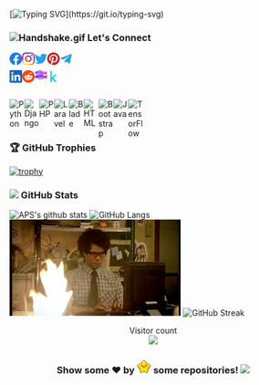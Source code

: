 [![Typing SVG](https://readme-typing-svg.herokuapp.com?font=Fira+Code&pause=1000&color=c70039&center=true&vCenter=true&width=435&lines=Hi+there%2C+AROMAL...;FOOTBALL...;CODE...;HAHAHA!...)](https://git.io/typing-svg)
<!--
<h2 align="center">A R O M A L ...<img src="https://raw.githubusercontent.com/AromalShaji/AromalShaji/master/assets/waving.gif" alt="waving.gif" height=25px width=27px></h2>

![Metrics](https://metrics.lecoq.io/AromalShaji?template=classic&base.metadata=0&languages=1&tweets=1&base=header%2C%20activity%2C%20community%2C%20repositories%2C%20metadata&base.indepth=false&base.hireable=false&base.skip=false&languages=false&languages.limit=8&languages.threshold=0%25&languages.other=false&languages.colors=github&languages.sections=most-used&languages.details=byte-size%2C%20percentage&languages.indepth=false&languages.analysis.timeout=15&languages.analysis.timeout.repositories=7.5&languages.categories=markup%2C%20programming&languages.recent.categories=markup%2C%20programming&languages.recent.load=300&languages.recent.days=14&tweets=false&tweets.user=AromalShaji&tweets.attachments=true&tweets.limit=3&config.timezone=Asia%2FCalcutta)
-->

### <img src="https://raw.githubusercontent.com/liginthomasck/liginthomasck/master/assets/Handshake.gif" alt="Handshake.gif" width=40px> Let's Connect

[<img align="left" alt="Aromal Shaji | Facebook" width="22px" src="https://raw.githubusercontent.com/liginthomasck/liginthomasck/master/assets/facebook.svg" />](https://www.facebook.com/AromalShaji)
[<img align="left" alt="Aromal Shaji | Instagram" width="22px" src="https://raw.githubusercontent.com/liginthomasck/liginthomasck/master/assets/instagram.svg" />](https://www.instagram.com/AromalShaji)
[<img align="left" alt="Aromal Shaji | Twitter" width="22px" src="https://raw.githubusercontent.com/liginthomasck/liginthomasck/master/assets/twitter.svg" />](https://twitter.com/AromalShaji?)
[<img align="left" alt="Aromal Shaji | Pinterest" width="22px" src="https://raw.githubusercontent.com/liginthomasck/liginthomasck/master/assets/pinterest.svg" />](https://in.pinterest.com/AromalShaji/)
[<img align="left" alt="Aromal Shaji | telegram" width="22px" src="https://raw.githubusercontent.com/liginthomasck/liginthomasck/master/assets/telegram.svg" />](https://t.me/AromalShaji)
<br/>

[<img align="left" alt="Aromal Shaji | Linkedin" width="22px" src="https://raw.githubusercontent.com/liginthomasck/liginthomasck/master/assets/linkedin.svg" />](https://www.linkedin.com/in/AromalShaji/)
[<img align="left" alt="Aromal Shaji | Reddit" width="22px" src="https://raw.githubusercontent.com/liginthomasck/liginthomasck/master/assets/reddit.svg" />](https://www.reddit.com/user/AromalShaji)
[<img align="left" alt="Aromal Shaji | Pinterest" width="22px" src="https://raw.githubusercontent.com/liginthomasck/liginthomasck/master/assets/glitch.svg" />](https://glitch.com/@AromalShaji)
[<img align="left" alt="Aromal Shaji | Kaggle" width="22px" src="https://raw.githubusercontent.com/liginthomasck/liginthomasck/master/assets/kaggle.svg" />](https://www.kaggle.com/AromalShaji )
<br/>
<br/><br/>
[<img align="left" alt="Python" width="26px" src="https://img.icons8.com/color/48/000000/python.png"/>](https://www.python.org/)
[<img align="left" alt="Django" width="26px" src="https://img.icons8.com/color/48/000000/django.png"/>](https://www.djangoproject.com/)
[<img align="left" alt="PHP" width="26px" src="https://img.icons8.com/officel/40/000000/php-logo.png"/>](https://www.php.net/)
[<img align="left" alt="Laravel" width="26px" src="https://img.icons8.com/fluency/48/000000/laravel.png"/>](https://laravel.com/)
[<img align="left" alt="Blade" width="26px" src="https://laravel.com/img/favicon/favicon-32x32.png"/>](https://laravel.com/)
[<img align="left" alt="HTML" width="26px" src="https://img.icons8.com/color/48/000000/html-5--v1.png"/>](https://developer.mozilla.org/en-US/docs/Web/HTML)
[<img align="left" alt="Bootstrap" width="26px" src="https://img.icons8.com/color/48/000000/bootstrap.png"/>](https://getbootstrap.com/)
[<img align="left" alt="Java" width="26px" src="https://img.icons8.com/color/48/000000/java-coffee-cup-logo.png"/>](https://www.java.com/)
[<img align="left" alt="TensorFlow" width="26px" src="https://img.icons8.com/color/48/000000/tensorflow.png"/>](https://www.tensorflow.org/)
<br/><br/><br/>
### 🏆 GitHub Trophies

[![trophy](https://github-profile-trophy.vercel.app/?username=AromalShaji&theme=juicyfresh&no-frame=true&margin-w=5&margin-h=5&column=7&row=1&no-bg=true)](AromalShaji)
<br/>

### <img src="https://user-images.githubusercontent.com/76244600/130684889-4425a8ef-53ba-48f3-9433-871976fba0e9.gif" height="25px">  GitHub Stats

![APS's github stats](https://github-readme-stats.vercel.app/api?username=AromalShaji&show_icons=false&count_private=true&theme=react&hide_border=true&bg_color=0D1117)
![GitHub Langs](https://github-readme-stats.vercel.app/api/top-langs/?username=AromalShaji&langs_count=8&count_private=true&layout=compact&theme=react&hide_border=true&bg_color=0D1117)
<br/>
<img src = "https://raw.githubusercontent.com/liginthomasck/liginthomasck/master/assets/codyfire.gif" width=300px />
![GitHub Streak](https://github-readme-streak-stats.herokuapp.com/?user=AromalShaji&theme=black-ice&hide_border=true&stroke=0000&background=0D1117)
<br/>

<p align="center"> 
  Visitor count<br>
  <img src="https://profile-counter.glitch.me/liginthomasck/count.svg" />
</p>

<h3 align="center">Show some ❤ by <img src="https://raw.githubusercontent.com/liginthomasck/liginthomasck/master/assets/star.gif" height=25px width=25px> some repositories! <img src="https://user-images.githubusercontent.com/76244600/130682427-5b987fe2-9a2e-4e08-9e59-b951a8e58a84.gif" height="25px"></h3>
